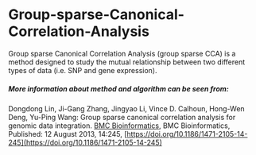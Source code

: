# Group-sparse-Canonical-Correlation-Analysis
Group sparse Canonical Correlation Analysis (group sparse CCA) is a method designed to study the mutual relationship between two different types of data (i.e. SNP and gene expression). 
##### More information about method and algorithm can be seen from:   
Dongdong Lin, Ji-Gang Zhang, Jingyao Li, Vince D. Calhoun, Hong-Wen Deng, Yu-Ping Wang: Group sparse canonical correlation analysis for genomic data integration. [BMC Bioinformatics](https://dblp.uni-trier.de/db/journals/bmcbi/bmcbi14.html#LinZLCDW13), BMC Bioinformatics, Published: 12 August 2013, 14:245, [https://doi.org/10.1186/1471-2105-14-245](https://doi.org/10.1186/1471-2105-14-245)

